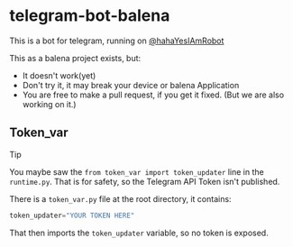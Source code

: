 # telegram-bot-balena 
This is a bot for telegram, running on [@hahaYesIAmRobot](https://t.me/hahaYesIAmRobot)

This as a balena project exists, but:
- It doesn't work(yet)
- Don't try it, it may break your device or balena Application
- You are free to make a pull request, if you get it fixed. (But we are also working on it.)
 
## Token_var
> [!TIP]
> You maybe saw the `from token_var import token_updater` line in the `runtime.py`.
> That is for safety, so the Telegram API Token isn't published.
> 
> There is a `token_var.py` file at the root directory, it contains:
> ```python
> token_updater="YOUR TOKEN HERE"
> ```
> That then imports the `token_updater` variable, so no token is exposed.